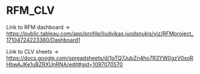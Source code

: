 # RFM_CLV
Link to RFM dashboard -> https://public.tableau.com/app/profile/liudvikas.juodsnukis/viz/RFMproject_17104724223380/Dashboard1

Link to CLV sheets -> https://docs.google.com/spreadsheets/d/1gTQ7JubZn4ho7R3YW0gzV0xoRHbwAJKe1uBZRXUnRNA/edit#gid=1097070570

